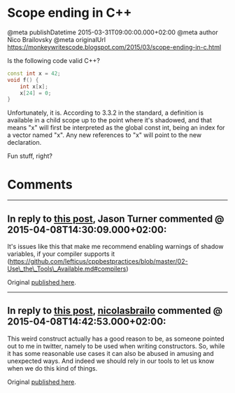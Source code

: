 # Scope ending in C++

@meta publishDatetime 2015-03-31T09:00:00.000+02:00
@meta author Nico Brailovsky
@meta originalUrl https://monkeywritescode.blogspot.com/2015/03/scope-ending-in-c.html

Is the following code valid C++?

```c++
const int x = 42;
void f() {
    int x[x];
    x[24] = 0;
}
```

Unfortunately, it is. According to 3.3.2 in the standard, a definition is available in a child scope up to the point where it's shadowed, and that means "x" will first be interpreted as the global const int, being an index for a vector named "x". Any new references to "x" will point to the new declaration.

Fun stuff, right?


# Comments

---
## In reply to [this post](), Jason Turner commented @ 2015-04-08T14:30:09.000+02:00:

It's issues like this that make me recommend enabling warnings of shadow variables, if your compiler supports it (https://github.com/lefticus/cppbestpractices/blob/master/02-Use\_the\_Tools\_Available.md#compilers)

Original [published here](md_blog/2015/0331_ScopeendinginC.md).

---
## In reply to [this post](), [nicolasbrailo](/md_blog) commented @ 2015-04-08T14:42:53.000+02:00:

This weird construct actually has a good reason to be, as someone pointed out to me in twitter, namely to be used when writing constructors. So, while it has some reasonable use cases it can also be abused in amusing and unexpected ways. And indeed we should rely in our tools to let us know when we do this kind of things.

Original [published here](md_blog/2015/0331_ScopeendinginC.md).
